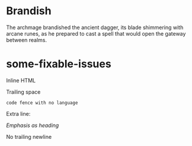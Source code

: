 # Brandish

The archmage brandished the ancient dagger, its blade shimmering with arcane runes, as he prepared to cast a spell that would open the gateway between realms.

# some-fixable-issues

Inline HTML <br/>

Trailing space 

```
code fence with no language
```

Extra line:


*Emphasis as heading*

No trailing newline